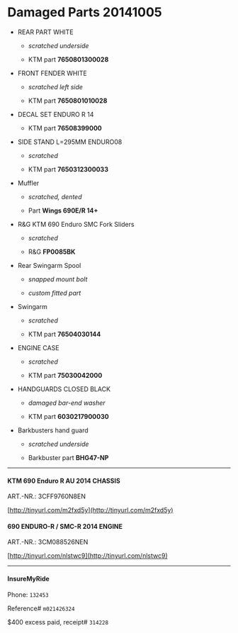 # Damaged Parts 20141005

* REAR PART WHITE

    * *scratched underside*

    * KTM part **7650801300028**

* FRONT FENDER WHITE

    * *scratched left side*

    * KTM part **7650801010028**

* DECAL SET ENDURO R 14 

    * KTM part **76508399000**

* SIDE STAND L=295MM ENDURO08

    * *scratched*

    * KTM part **7650312300033**

* Muffler

    * *scratched, dented*

    * Part **Wings 690E/R 14+**

* R&G KTM 690 Enduro SMC Fork Sliders

    * *scratched*

    * R&G **FP0085BK**

* Rear Swingarm Spool

    * *snapped mount bolt*

    * *custom fitted part*

* Swingarm

   * *scratched*

   * KTM part **76504030144**

* ENGINE CASE

    * *scratched*

    * KTM part **75030042000**

* HANDGUARDS CLOSED BLACK

    * *damaged bar-end washer*

    * KTM part **6030217900030**

* Barkbusters hand guard

    * *scratched underside*

    * Barkbuster part **BHG47-NP**

----

#### KTM 690 Enduro R AU 2014 CHASSIS

ART.-NR.: 3CFF9760N8EN

[http://tinyurl.com/m2fxd5y](http://tinyurl.com/m2fxd5y)

#### 690 ENDURO-R / SMC-R 2014 ENGINE

ART.-NR.: 3CM088526NEN

[http://tinyurl.com/nlstwc9](http://tinyurl.com/nlstwc9)

----

#### InsureMyRide

Phone: `132453`

Reference# `m021426324`

$400 excess paid, receipt# `314228`

